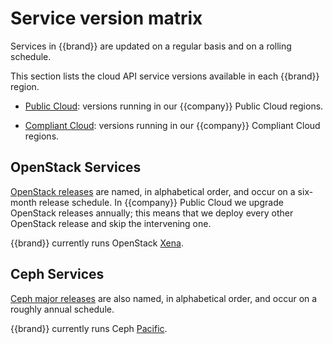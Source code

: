 # Service version matrix

Services in {{brand}} are updated on a regular basis and
on a rolling schedule.

This section lists the cloud API service versions available in each
{{brand}} region.

* [Public Cloud](public.md): versions running in our {{company}}
  Public Cloud regions.

* [Compliant Cloud](compliant.md): versions running in our
  {{company}} Compliant Cloud regions.


## OpenStack Services

[OpenStack releases](https://releases.openstack.org/) are named, in
alphabetical order, and occur on a six-month release schedule. In
{{company}} Public Cloud we upgrade OpenStack releases annually; this
means that we deploy every other OpenStack release and skip the
intervening one.

{{brand}} currently runs OpenStack
[Xena](https://releases.openstack.org/xena).


## Ceph Services

[Ceph major
releases](https://docs.ceph.com/en/latest/releases/index.html#release-timeline)
are also named, in alphabetical order, and occur on a roughly annual schedule.

{{brand}} currently runs Ceph
[Pacific](https://docs.ceph.com/en/latest/releases/pacific/).
